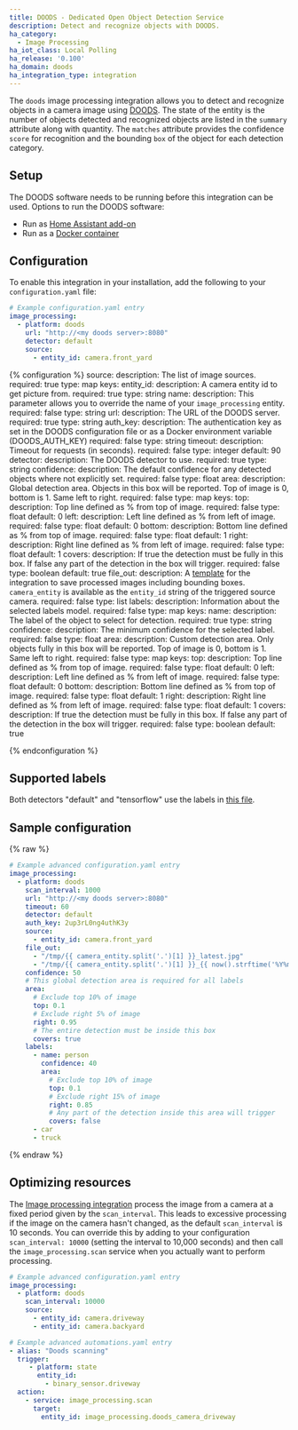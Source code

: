 ```yaml
---
title: DOODS - Dedicated Open Object Detection Service
description: Detect and recognize objects with DOODS.
ha_category:
  - Image Processing
ha_iot_class: Local Polling
ha_release: '0.100'
ha_domain: doods
ha_integration_type: integration
---
```


The `doods` image processing integration allows you to detect and recognize objects in a camera image using [DOODS](https://github.com/snowzach/doods/). The state of the entity is the number of objects detected and recognized objects are listed in the `summary` attribute along with quantity. The `matches` attribute provides the confidence `score` for recognition and the bounding `box` of the object for each detection category.

## Setup

The DOODS software needs to be running before this integration can be used. Options to run the DOODS software:

- Run as [Home Assistant add-on](https://github.com/snowzach/hassio-addons)
- Run as a [Docker container](https://hub.docker.com/r/snowzach/doods)

## Configuration

To enable this integration in your installation, add the following to your `configuration.yaml` file:

```yaml
# Example configuration.yaml entry
image_processing:
  - platform: doods
    url: "http://<my doods server>:8080"
    detector: default
    source:
      - entity_id: camera.front_yard
```

{% configuration %}
source:
  description: The list of image sources.
  required: true
  type: map
  keys:
    entity_id:
      description: A camera entity id to get picture from.
      required: true
      type: string
    name:
      description: This parameter allows you to override the name of your `image_processing` entity.
      required: false
      type: string
url:
    description: The URL of the DOODS server.
    required: true
    type: string
auth_key:
    description: The authentication key as set in the DOODS configuration file or as a Docker environment variable (DOODS_AUTH_KEY)
    required: false
    type: string
timeout:
    description: Timeout for requests (in seconds).
    required: false
    type: integer
    default: 90
detector:
    description: The DOODS detector to use.
    required: true
    type: string
confidence:
    description: The default confidence for any detected objects where not explicitly set.
    required: false
    type: float
area:
    description: Global detection area. Objects in this box will be reported. Top of image is 0, bottom is 1.  Same left to right.
    required: false
    type: map
    keys:
      top:
        description: Top line defined as % from top of image.
        required: false
        type: float
        default: 0
      left:
        description: Left line defined as % from left of image.
        required: false
        type: float
        default: 0
      bottom:
        description: Bottom line defined as % from top of image.
        required: false
        type: float
        default: 1
      right:
        description: Right line defined as % from left of image.
        required: false
        type: float
        default: 1
      covers:
        description: If true the detection must be fully in this box. If false any part of the detection in the box will trigger. 
        required: false
        type: boolean
        default: true
file_out:
    description: A [template](/docs/configuration/templating/#processing-incoming-data) for the integration to save processed images including bounding boxes. `camera_entity` is available as the `entity_id` string of the triggered source camera.
    required: false
    type: list
labels:
    description: Information about the selected labels model.
    required: false
    type: map
    keys:
      name:
        description: The label of the object to select for detection.
        required: true
        type: string
      confidence:
       description: The minimum confidence for the selected label.
       required: false
       type: float
      area:
        description: Custom detection area. Only objects fully in this box will be reported. Top of image is 0, bottom is 1.  Same left to right.
        required: false
        type: map
        keys:
          top:
            description: Top line defined as % from top of image.
            required: false
            type: float
            default: 0
          left:
            description: Left line defined as % from left of image.
            required: false
            type: float
            default: 0
          bottom:
            description: Bottom line defined as % from top of image.
            required: false
            type: float
            default: 1
          right:
            description: Right line defined as % from left of image.
            required: false
            type: float
            default: 1
          covers:
            description: If true the detection must be fully in this box. If false any part of the detection in the box will trigger. 
            required: false
            type: boolean
            default: true

{% endconfiguration %}

## Supported labels

Both detectors "default" and "tensorflow" use the labels in [this file](https://raw.githubusercontent.com/amikelive/coco-labels/master/coco-labels-2014_2017.txt).

## Sample configuration

{% raw %}

```yaml
# Example advanced configuration.yaml entry
image_processing:
  - platform: doods
    scan_interval: 1000
    url: "http://<my doods server>:8080"
    timeout: 60
    detector: default
    auth_key: 2up3rL0ng4uthK3y
    source:
      - entity_id: camera.front_yard
    file_out:
      - "/tmp/{{ camera_entity.split('.')[1] }}_latest.jpg"
      - "/tmp/{{ camera_entity.split('.')[1] }}_{{ now().strftime('%Y%m%d_%H%M%S') }}.jpg"
    confidence: 50
    # This global detection area is required for all labels
    area:
      # Exclude top 10% of image
      top: 0.1
      # Exclude right 5% of image
      right: 0.95
      # The entire detection must be inside this box
      covers: true
    labels:
      - name: person
        confidence: 40
        area:
          # Exclude top 10% of image
          top: 0.1
          # Exclude right 15% of image
          right: 0.85
          # Any part of the detection inside this area will trigger
          covers: false
      - car
      - truck
```

{% endraw %}

## Optimizing resources

The [Image processing integration](/components/image_processing/) process the image from a camera at a fixed period given by the `scan_interval`. This leads to excessive processing if the image on the camera hasn't changed, as the default `scan_interval` is 10 seconds. You can override this by adding to your configuration `scan_interval: 10000` (setting the interval to 10,000 seconds) and then call the `image_processing.scan` service when you actually want to perform processing.

```yaml
# Example advanced configuration.yaml entry
image_processing:
  - platform: doods
    scan_interval: 10000
    source:
      - entity_id: camera.driveway
      - entity_id: camera.backyard
```

```yaml
# Example advanced automations.yaml entry
- alias: "Doods scanning"
  trigger:
     - platform: state
       entity_id:
         - binary_sensor.driveway
  action:
    - service: image_processing.scan
      target:
        entity_id: image_processing.doods_camera_driveway
```
